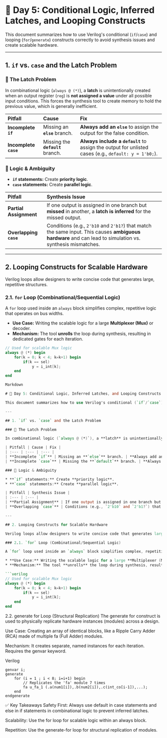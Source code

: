 # 📘 Day 5: Conditional Logic, Inferred Latches, and Looping Constructs

This document summarizes how to use Verilog's conditional (`if`/`case`) and looping (`for`/`generate`) constructs correctly to avoid synthesis issues and create scalable hardware.

---

## 1. `if` vs. `case` and the Latch Problem

### 🛑 The Latch Problem

In combinational logic (`always @ (*)`), a **latch** is unintentionally created when an output register (`reg`) is **not assigned a value** under all possible input conditions. This forces the synthesis tool to create memory to hold the previous value, which is generally inefficient.

| Pitfall | Cause | Fix |
| :--- | :--- | :--- |
| **Incomplete `if`** | Missing an **`else`** branch. | **Always add an `else`** to assign the output for the false condition. |
| **Incomplete `case`** | Missing the **`default`** branch. | **Always include a `default`** to assign the output for unlisted cases (e.g., `default: y = 1'b0;`). |

### 🧠 Logic & Ambiguity

* **`if` statements:** Create **priority logic**.
* **`case` statements:** Create **parallel logic**.

| Pitfall | Synthesis Issue |
| :--- | :--- |
| **Partial Assignment** | If one output is assigned in one branch but **missed** in another, a **latch is inferred** for the missed output. |
| **Overlapping `case`** | Conditions (e.g., `2'b10` and `2'b1?`) that match the same input. This causes **ambiguous hardware** and can lead to simulation vs. synthesis mismatches. |

---

## 2. Looping Constructs for Scalable Hardware

Verilog loops allow designers to write concise code that generates large, repetitive structures.

### 2.1. `for` Loop (Combinational/Sequential Logic)

A `for` loop used inside an `always` block simplifies complex, repetitive logic that operates on bus widths.

* **Use Case:** Writing the scalable logic for a large **Multiplexer (Mux)** or decoder.
* **Mechanism:** The tool **unrolls** the loop during synthesis, resulting in dedicated gates for each iteration.

```verilog
// Used for scalable Mux logic
always @ (*) begin
    for(k = 0; k < 4; k=k+1) begin
        if(k == sel)
            y = i_int[k];
    end
end

Markdown

# 📘 Day 5: Conditional Logic, Inferred Latches, and Looping Constructs

This document summarizes how to use Verilog's conditional (`if`/`case`) and looping (`for`/`generate`) constructs correctly to avoid synthesis issues and create scalable hardware.

---

## 1. `if` vs. `case` and the Latch Problem

### 🛑 The Latch Problem

In combinational logic (`always @ (*)`), a **latch** is unintentionally created when an output register (`reg`) is **not assigned a value** under all possible input conditions. This forces the synthesis tool to create memory to hold the previous value, which is generally inefficient.

| Pitfall | Cause | Fix |
| :--- | :--- | :--- |
| **Incomplete `if`** | Missing an **`else`** branch. | **Always add an `else`** to assign the output for the false condition. |
| **Incomplete `case`** | Missing the **`default`** branch. | **Always include a `default`** to assign the output for unlisted cases (e.g., `default: y = 1'b0;`). |

### 🧠 Logic & Ambiguity

* **`if` statements:** Create **priority logic**.
* **`case` statements:** Create **parallel logic**.

| Pitfall | Synthesis Issue |
| :--- | :--- |
| **Partial Assignment** | If one output is assigned in one branch but **missed** in another, a **latch is inferred** for the missed output. |
| **Overlapping `case`** | Conditions (e.g., `2'b10` and `2'b1?`) that match the same input. This causes **ambiguous hardware** and can lead to simulation vs. synthesis mismatches. |

---

## 2. Looping Constructs for Scalable Hardware

Verilog loops allow designers to write concise code that generates large, repetitive structures.

### 2.1. `for` Loop (Combinational/Sequential Logic)

A `for` loop used inside an `always` block simplifies complex, repetitive logic that operates on bus widths.

* **Use Case:** Writing the scalable logic for a large **Multiplexer (Mux)** or decoder.
* **Mechanism:** The tool **unrolls** the loop during synthesis, resulting in dedicated gates for each iteration.

```verilog
// Used for scalable Mux logic
always @ (*) begin
    for(k = 0; k < 4; k=k+1) begin
        if(k == sel)
            y = i_int[k];
    end
end
```
2.2. generate for Loop (Structural Replication)
The generate for construct is used to physically replicate hardware instances (modules) across a design.

Use Case: Creating an array of identical blocks, like a Ripple Carry Adder (RCA) made of multiple fa (Full Adder) modules.

Mechanism: It creates separate, named instances for each iteration. Requires the genvar keyword.

Verilog
```
genvar i;
generate
    for (i = 1 ; i < 8; i=i+1) begin
        // Replicates the 'fa' module 7 times
        fa u_fa_1 (.a(num1[i]),.b(num2[i]),.c(int_co[i-1]),...);
    end
endgenerate
```

✅ Key Takeaways
Safety First: Always use default in case statements and else in if statements in combinational logic to prevent inferred latches.

Scalability: Use the for loop for scalable logic within an always block.

Repetition: Use the generate-for loop for structural replication of modules.
